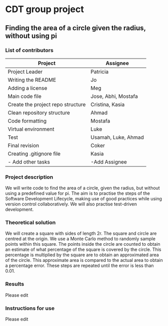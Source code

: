 # CDT group project 

## Finding the area of a circle given the radius, without using pi

### List of contributors
 


 | Project                                                                                                                                | Assignee                                                  |
 | -------------------------------------------------------------------------------------------------------------------------------------- | ------------------------------------------------------- |
 |Project Leader |  Patricia |
| Writing the README      | Jo                |
 | Adding a license        |  Meg |
 |    Main code file   |  Jose, Abhi, Mostafa   |
 |  Create the project repo structure |  Cristina, Kasia  |
|  Clean repository structure |  Ahmad |
 | Code formatting  | Mostafa  |
 |  Virtual environment  |  Luke  |
 | Test  | Usamah, Luke, Ahmad |
 | Final revision  |  Coker  |
 | Creating .gitignore file |  Kasia |  
  |  - Add other tasks  |   -Add Assignee|


### Project description
We will write code to find the area of a circle, given the radius, but without using a predefined value for pi. The aim is to practise the steps of the Software Development Lifecycle, making use of good practices while using version control collaboratively. We will also practise test-driven development.

### Theoretical solution
We will create a square with sides of length 2r. The square and circle are centred at the origin. We use a Monte Carlo method to randomly sample points within this square. The points inside the circle are counted to obtain an estimate of what percentage of the square is covered by the circle. This percentage is multiplied by the square are to obtain an approximated area of the circle. This approximate area is compared to the actual area to obtain a percentage error. These steps are repeated until the error is less than 0.01. 

### Results
Please edit

### Instructions for use
Please edit
